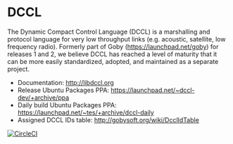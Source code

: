 # DCCL

The Dynamic Compact Control Language (DCCL) is a marshalling and protocol language for very low throughput links (e.g. acoustic, satellite, low frequency radio). Formerly part of Goby (https://launchpad.net/goby) for releases 1 and 2, we believe DCCL has reached a level of maturity that it can be more easily standardized, adopted, and maintained as a separate project.

- Documentation: http://libdccl.org
- Release Ubuntu Packages PPA: https://launchpad.net/~dccl-dev/+archive/ppa
- Daily build Ubuntu Packages PPA: https://launchpad.net/~tes/+archive/dccl-daily
- Assigned DCCL IDs table: http://gobysoft.org/wiki/DcclIdTable

[![CircleCI](https://circleci.com/gh/GobySoft/dccl.svg?style=svg)](https://circleci.com/gh/GobySoft/dccl)
